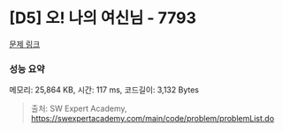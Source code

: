# [D5] 오! 나의 여신님 - 7793 

[문제 링크](https://swexpertacademy.com/main/code/problem/problemDetail.do?contestProbId=AWsBQpPqMNMDFARG) 

### 성능 요약

메모리: 25,864 KB, 시간: 117 ms, 코드길이: 3,132 Bytes



> 출처: SW Expert Academy, https://swexpertacademy.com/main/code/problem/problemList.do